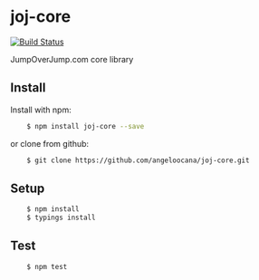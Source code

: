 joj-core
================
[![Build Status](https://travis-ci.org/angeloocana/joj-core.svg)](https://travis-ci.org/angeloocana/joj-core)

JumpOverJump.com core library

## Install

Install with npm:

```bash
    $ npm install joj-core --save
```

or clone from github:

```bash
    $ git clone https://github.com/angeloocana/joj-core.git
```

## Setup

```bash
    $ npm install 
    $ typings install
```

## Test

```bash
    $ npm test
``` 